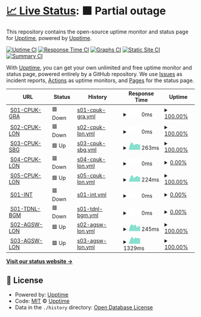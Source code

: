 # [📈 Live Status](https://uptime.cloud.clkpts.co.uk): <!--live status--> **🟧 Partial outage**

This repository contains the open-source uptime monitor and status page for [Upptime](https://upptime.js.org), powered by [Upptime](https://github.com/upptime/upptime).

[![Uptime CI](https://github.com/Clickpoints/uptime-monitoring/workflows/Uptime%20CI/badge.svg)](https://github.com/Clickpoints/uptime-monitoring/actions?query=workflow%3A%22Uptime+CI%22)
[![Response Time CI](https://github.com/Clickpoints/uptime-monitoring/workflows/Response%20Time%20CI/badge.svg)](https://github.com/Clickpoints/uptime-monitoring/actions?query=workflow%3A%22Response+Time+CI%22)
[![Graphs CI](https://github.com/Clickpoints/uptime-monitoring/workflows/Graphs%20CI/badge.svg)](https://github.com/Clickpoints/uptime-monitoring/actions?query=workflow%3A%22Graphs+CI%22)
[![Static Site CI](https://github.com/Clickpoints/uptime-monitoring/workflows/Static%20Site%20CI/badge.svg)](https://github.com/Clickpoints/uptime-monitoring/actions?query=workflow%3A%22Static+Site+CI%22)
[![Summary CI](https://github.com/Clickpoints/uptime-monitoring/workflows/Summary%20CI/badge.svg)](https://github.com/Clickpoints/uptime-monitoring/actions?query=workflow%3A%22Summary+CI%22)

With [Upptime](https://upptime.js.org), you can get your own unlimited and free uptime monitor and status page, powered entirely by a GitHub repository. We use [Issues](https://github.com/upptime/upptime/issues) as incident reports, [Actions](https://github.com/Clickpoints/uptime-monitoring/actions) as uptime monitors, and [Pages](https://uptime.cloud.clkpts.co.uk) for the status page.

<!--start: status pages-->
<!-- This summary is generated by Upptime (https://github.com/upptime/upptime) -->
<!-- Do not edit this manually, your changes will be overwritten -->
<!-- prettier-ignore -->
| URL | Status | History | Response Time | Uptime |
| --- | ------ | ------- | ------------- | ------ |
| <img alt="" src="https://icons.duckduckgo.com/ip3/s01.cloud.clkpts.uk.ico" height="13"> [S01-CPUK-GRA](http://s01.cloud.clkpts.uk) | 🟥 Down | [s01-cpuk-gra.yml](https://github.com/Clickpoints/uptime-monitoring/commits/HEAD/history/s01-cpuk-gra.yml) | <details><summary><img alt="Response time graph" src="./graphs/s01-cpuk-gra/response-time-week.png" height="20"> 0ms</summary><br><a href="https://uptime.cloud.clkpts.co.uk/history/s01-cpuk-gra"><img alt="Response time 0" src="https://img.shields.io/endpoint?url=https%3A%2F%2Fraw.githubusercontent.com%2FClickpoints%2Fuptime-monitoring%2FHEAD%2Fapi%2Fs01-cpuk-gra%2Fresponse-time.json"></a><br><a href="https://uptime.cloud.clkpts.co.uk/history/s01-cpuk-gra"><img alt="24-hour response time 0" src="https://img.shields.io/endpoint?url=https%3A%2F%2Fraw.githubusercontent.com%2FClickpoints%2Fuptime-monitoring%2FHEAD%2Fapi%2Fs01-cpuk-gra%2Fresponse-time-day.json"></a><br><a href="https://uptime.cloud.clkpts.co.uk/history/s01-cpuk-gra"><img alt="7-day response time 0" src="https://img.shields.io/endpoint?url=https%3A%2F%2Fraw.githubusercontent.com%2FClickpoints%2Fuptime-monitoring%2FHEAD%2Fapi%2Fs01-cpuk-gra%2Fresponse-time-week.json"></a><br><a href="https://uptime.cloud.clkpts.co.uk/history/s01-cpuk-gra"><img alt="30-day response time 0" src="https://img.shields.io/endpoint?url=https%3A%2F%2Fraw.githubusercontent.com%2FClickpoints%2Fuptime-monitoring%2FHEAD%2Fapi%2Fs01-cpuk-gra%2Fresponse-time-month.json"></a><br><a href="https://uptime.cloud.clkpts.co.uk/history/s01-cpuk-gra"><img alt="1-year response time 0" src="https://img.shields.io/endpoint?url=https%3A%2F%2Fraw.githubusercontent.com%2FClickpoints%2Fuptime-monitoring%2FHEAD%2Fapi%2Fs01-cpuk-gra%2Fresponse-time-year.json"></a></details> | <details><summary><a href="https://uptime.cloud.clkpts.co.uk/history/s01-cpuk-gra">100.00%</a></summary><a href="https://uptime.cloud.clkpts.co.uk/history/s01-cpuk-gra"><img alt="All-time uptime 100.00%" src="https://img.shields.io/endpoint?url=https%3A%2F%2Fraw.githubusercontent.com%2FClickpoints%2Fuptime-monitoring%2FHEAD%2Fapi%2Fs01-cpuk-gra%2Fuptime.json"></a><br><a href="https://uptime.cloud.clkpts.co.uk/history/s01-cpuk-gra"><img alt="24-hour uptime 100.00%" src="https://img.shields.io/endpoint?url=https%3A%2F%2Fraw.githubusercontent.com%2FClickpoints%2Fuptime-monitoring%2FHEAD%2Fapi%2Fs01-cpuk-gra%2Fuptime-day.json"></a><br><a href="https://uptime.cloud.clkpts.co.uk/history/s01-cpuk-gra"><img alt="7-day uptime 100.00%" src="https://img.shields.io/endpoint?url=https%3A%2F%2Fraw.githubusercontent.com%2FClickpoints%2Fuptime-monitoring%2FHEAD%2Fapi%2Fs01-cpuk-gra%2Fuptime-week.json"></a><br><a href="https://uptime.cloud.clkpts.co.uk/history/s01-cpuk-gra"><img alt="30-day uptime 100.00%" src="https://img.shields.io/endpoint?url=https%3A%2F%2Fraw.githubusercontent.com%2FClickpoints%2Fuptime-monitoring%2FHEAD%2Fapi%2Fs01-cpuk-gra%2Fuptime-month.json"></a><br><a href="https://uptime.cloud.clkpts.co.uk/history/s01-cpuk-gra"><img alt="1-year uptime 100.00%" src="https://img.shields.io/endpoint?url=https%3A%2F%2Fraw.githubusercontent.com%2FClickpoints%2Fuptime-monitoring%2FHEAD%2Fapi%2Fs01-cpuk-gra%2Fuptime-year.json"></a></details>
| <img alt="" src="https://icons.duckduckgo.com/ip3/s02.cloud.clkpts.uk.ico" height="13"> [S02-CPUK-LON](http://s02.cloud.clkpts.uk) | 🟥 Down | [s02-cpuk-lon.yml](https://github.com/Clickpoints/uptime-monitoring/commits/HEAD/history/s02-cpuk-lon.yml) | <details><summary><img alt="Response time graph" src="./graphs/s02-cpuk-lon/response-time-week.png" height="20"> 0ms</summary><br><a href="https://uptime.cloud.clkpts.co.uk/history/s02-cpuk-lon"><img alt="Response time 0" src="https://img.shields.io/endpoint?url=https%3A%2F%2Fraw.githubusercontent.com%2FClickpoints%2Fuptime-monitoring%2FHEAD%2Fapi%2Fs02-cpuk-lon%2Fresponse-time.json"></a><br><a href="https://uptime.cloud.clkpts.co.uk/history/s02-cpuk-lon"><img alt="24-hour response time 0" src="https://img.shields.io/endpoint?url=https%3A%2F%2Fraw.githubusercontent.com%2FClickpoints%2Fuptime-monitoring%2FHEAD%2Fapi%2Fs02-cpuk-lon%2Fresponse-time-day.json"></a><br><a href="https://uptime.cloud.clkpts.co.uk/history/s02-cpuk-lon"><img alt="7-day response time 0" src="https://img.shields.io/endpoint?url=https%3A%2F%2Fraw.githubusercontent.com%2FClickpoints%2Fuptime-monitoring%2FHEAD%2Fapi%2Fs02-cpuk-lon%2Fresponse-time-week.json"></a><br><a href="https://uptime.cloud.clkpts.co.uk/history/s02-cpuk-lon"><img alt="30-day response time 0" src="https://img.shields.io/endpoint?url=https%3A%2F%2Fraw.githubusercontent.com%2FClickpoints%2Fuptime-monitoring%2FHEAD%2Fapi%2Fs02-cpuk-lon%2Fresponse-time-month.json"></a><br><a href="https://uptime.cloud.clkpts.co.uk/history/s02-cpuk-lon"><img alt="1-year response time 0" src="https://img.shields.io/endpoint?url=https%3A%2F%2Fraw.githubusercontent.com%2FClickpoints%2Fuptime-monitoring%2FHEAD%2Fapi%2Fs02-cpuk-lon%2Fresponse-time-year.json"></a></details> | <details><summary><a href="https://uptime.cloud.clkpts.co.uk/history/s02-cpuk-lon">100.00%</a></summary><a href="https://uptime.cloud.clkpts.co.uk/history/s02-cpuk-lon"><img alt="All-time uptime 100.00%" src="https://img.shields.io/endpoint?url=https%3A%2F%2Fraw.githubusercontent.com%2FClickpoints%2Fuptime-monitoring%2FHEAD%2Fapi%2Fs02-cpuk-lon%2Fuptime.json"></a><br><a href="https://uptime.cloud.clkpts.co.uk/history/s02-cpuk-lon"><img alt="24-hour uptime 100.00%" src="https://img.shields.io/endpoint?url=https%3A%2F%2Fraw.githubusercontent.com%2FClickpoints%2Fuptime-monitoring%2FHEAD%2Fapi%2Fs02-cpuk-lon%2Fuptime-day.json"></a><br><a href="https://uptime.cloud.clkpts.co.uk/history/s02-cpuk-lon"><img alt="7-day uptime 100.00%" src="https://img.shields.io/endpoint?url=https%3A%2F%2Fraw.githubusercontent.com%2FClickpoints%2Fuptime-monitoring%2FHEAD%2Fapi%2Fs02-cpuk-lon%2Fuptime-week.json"></a><br><a href="https://uptime.cloud.clkpts.co.uk/history/s02-cpuk-lon"><img alt="30-day uptime 100.00%" src="https://img.shields.io/endpoint?url=https%3A%2F%2Fraw.githubusercontent.com%2FClickpoints%2Fuptime-monitoring%2FHEAD%2Fapi%2Fs02-cpuk-lon%2Fuptime-month.json"></a><br><a href="https://uptime.cloud.clkpts.co.uk/history/s02-cpuk-lon"><img alt="1-year uptime 100.00%" src="https://img.shields.io/endpoint?url=https%3A%2F%2Fraw.githubusercontent.com%2FClickpoints%2Fuptime-monitoring%2FHEAD%2Fapi%2Fs02-cpuk-lon%2Fuptime-year.json"></a></details>
| <img alt="" src="https://icons.duckduckgo.com/ip3/s03.cloud.clkpts.co.uk.ico" height="13"> [S03-CPUK-SBG](http://s03.cloud.clkpts.co.uk) | 🟩 Up | [s03-cpuk-sbg.yml](https://github.com/Clickpoints/uptime-monitoring/commits/HEAD/history/s03-cpuk-sbg.yml) | <details><summary><img alt="Response time graph" src="./graphs/s03-cpuk-sbg/response-time-week.png" height="20"> 263ms</summary><br><a href="https://uptime.cloud.clkpts.co.uk/history/s03-cpuk-sbg"><img alt="Response time 271" src="https://img.shields.io/endpoint?url=https%3A%2F%2Fraw.githubusercontent.com%2FClickpoints%2Fuptime-monitoring%2FHEAD%2Fapi%2Fs03-cpuk-sbg%2Fresponse-time.json"></a><br><a href="https://uptime.cloud.clkpts.co.uk/history/s03-cpuk-sbg"><img alt="24-hour response time 238" src="https://img.shields.io/endpoint?url=https%3A%2F%2Fraw.githubusercontent.com%2FClickpoints%2Fuptime-monitoring%2FHEAD%2Fapi%2Fs03-cpuk-sbg%2Fresponse-time-day.json"></a><br><a href="https://uptime.cloud.clkpts.co.uk/history/s03-cpuk-sbg"><img alt="7-day response time 263" src="https://img.shields.io/endpoint?url=https%3A%2F%2Fraw.githubusercontent.com%2FClickpoints%2Fuptime-monitoring%2FHEAD%2Fapi%2Fs03-cpuk-sbg%2Fresponse-time-week.json"></a><br><a href="https://uptime.cloud.clkpts.co.uk/history/s03-cpuk-sbg"><img alt="30-day response time 261" src="https://img.shields.io/endpoint?url=https%3A%2F%2Fraw.githubusercontent.com%2FClickpoints%2Fuptime-monitoring%2FHEAD%2Fapi%2Fs03-cpuk-sbg%2Fresponse-time-month.json"></a><br><a href="https://uptime.cloud.clkpts.co.uk/history/s03-cpuk-sbg"><img alt="1-year response time 271" src="https://img.shields.io/endpoint?url=https%3A%2F%2Fraw.githubusercontent.com%2FClickpoints%2Fuptime-monitoring%2FHEAD%2Fapi%2Fs03-cpuk-sbg%2Fresponse-time-year.json"></a></details> | <details><summary><a href="https://uptime.cloud.clkpts.co.uk/history/s03-cpuk-sbg">100.00%</a></summary><a href="https://uptime.cloud.clkpts.co.uk/history/s03-cpuk-sbg"><img alt="All-time uptime 100.00%" src="https://img.shields.io/endpoint?url=https%3A%2F%2Fraw.githubusercontent.com%2FClickpoints%2Fuptime-monitoring%2FHEAD%2Fapi%2Fs03-cpuk-sbg%2Fuptime.json"></a><br><a href="https://uptime.cloud.clkpts.co.uk/history/s03-cpuk-sbg"><img alt="24-hour uptime 100.00%" src="https://img.shields.io/endpoint?url=https%3A%2F%2Fraw.githubusercontent.com%2FClickpoints%2Fuptime-monitoring%2FHEAD%2Fapi%2Fs03-cpuk-sbg%2Fuptime-day.json"></a><br><a href="https://uptime.cloud.clkpts.co.uk/history/s03-cpuk-sbg"><img alt="7-day uptime 100.00%" src="https://img.shields.io/endpoint?url=https%3A%2F%2Fraw.githubusercontent.com%2FClickpoints%2Fuptime-monitoring%2FHEAD%2Fapi%2Fs03-cpuk-sbg%2Fuptime-week.json"></a><br><a href="https://uptime.cloud.clkpts.co.uk/history/s03-cpuk-sbg"><img alt="30-day uptime 100.00%" src="https://img.shields.io/endpoint?url=https%3A%2F%2Fraw.githubusercontent.com%2FClickpoints%2Fuptime-monitoring%2FHEAD%2Fapi%2Fs03-cpuk-sbg%2Fuptime-month.json"></a><br><a href="https://uptime.cloud.clkpts.co.uk/history/s03-cpuk-sbg"><img alt="1-year uptime 100.00%" src="https://img.shields.io/endpoint?url=https%3A%2F%2Fraw.githubusercontent.com%2FClickpoints%2Fuptime-monitoring%2FHEAD%2Fapi%2Fs03-cpuk-sbg%2Fuptime-year.json"></a></details>
| <img alt="" src="https://icons.duckduckgo.com/ip3/s04.cloud.clkpts.co.uk.ico" height="13"> [S04-CPUK-LON](http://s04.cloud.clkpts.co.uk) | 🟥 Down | [s04-cpuk-lon.yml](https://github.com/Clickpoints/uptime-monitoring/commits/HEAD/history/s04-cpuk-lon.yml) | <details><summary><img alt="Response time graph" src="./graphs/s04-cpuk-lon/response-time-week.png" height="20"> 0ms</summary><br><a href="https://uptime.cloud.clkpts.co.uk/history/s04-cpuk-lon"><img alt="Response time 0" src="https://img.shields.io/endpoint?url=https%3A%2F%2Fraw.githubusercontent.com%2FClickpoints%2Fuptime-monitoring%2FHEAD%2Fapi%2Fs04-cpuk-lon%2Fresponse-time.json"></a><br><a href="https://uptime.cloud.clkpts.co.uk/history/s04-cpuk-lon"><img alt="24-hour response time 0" src="https://img.shields.io/endpoint?url=https%3A%2F%2Fraw.githubusercontent.com%2FClickpoints%2Fuptime-monitoring%2FHEAD%2Fapi%2Fs04-cpuk-lon%2Fresponse-time-day.json"></a><br><a href="https://uptime.cloud.clkpts.co.uk/history/s04-cpuk-lon"><img alt="7-day response time 0" src="https://img.shields.io/endpoint?url=https%3A%2F%2Fraw.githubusercontent.com%2FClickpoints%2Fuptime-monitoring%2FHEAD%2Fapi%2Fs04-cpuk-lon%2Fresponse-time-week.json"></a><br><a href="https://uptime.cloud.clkpts.co.uk/history/s04-cpuk-lon"><img alt="30-day response time 0" src="https://img.shields.io/endpoint?url=https%3A%2F%2Fraw.githubusercontent.com%2FClickpoints%2Fuptime-monitoring%2FHEAD%2Fapi%2Fs04-cpuk-lon%2Fresponse-time-month.json"></a><br><a href="https://uptime.cloud.clkpts.co.uk/history/s04-cpuk-lon"><img alt="1-year response time 0" src="https://img.shields.io/endpoint?url=https%3A%2F%2Fraw.githubusercontent.com%2FClickpoints%2Fuptime-monitoring%2FHEAD%2Fapi%2Fs04-cpuk-lon%2Fresponse-time-year.json"></a></details> | <details><summary><a href="https://uptime.cloud.clkpts.co.uk/history/s04-cpuk-lon">0.00%</a></summary><a href="https://uptime.cloud.clkpts.co.uk/history/s04-cpuk-lon"><img alt="All-time uptime 0.00%" src="https://img.shields.io/endpoint?url=https%3A%2F%2Fraw.githubusercontent.com%2FClickpoints%2Fuptime-monitoring%2FHEAD%2Fapi%2Fs04-cpuk-lon%2Fuptime.json"></a><br><a href="https://uptime.cloud.clkpts.co.uk/history/s04-cpuk-lon"><img alt="24-hour uptime 0.00%" src="https://img.shields.io/endpoint?url=https%3A%2F%2Fraw.githubusercontent.com%2FClickpoints%2Fuptime-monitoring%2FHEAD%2Fapi%2Fs04-cpuk-lon%2Fuptime-day.json"></a><br><a href="https://uptime.cloud.clkpts.co.uk/history/s04-cpuk-lon"><img alt="7-day uptime 0.00%" src="https://img.shields.io/endpoint?url=https%3A%2F%2Fraw.githubusercontent.com%2FClickpoints%2Fuptime-monitoring%2FHEAD%2Fapi%2Fs04-cpuk-lon%2Fuptime-week.json"></a><br><a href="https://uptime.cloud.clkpts.co.uk/history/s04-cpuk-lon"><img alt="30-day uptime 1.38%" src="https://img.shields.io/endpoint?url=https%3A%2F%2Fraw.githubusercontent.com%2FClickpoints%2Fuptime-monitoring%2FHEAD%2Fapi%2Fs04-cpuk-lon%2Fuptime-month.json"></a><br><a href="https://uptime.cloud.clkpts.co.uk/history/s04-cpuk-lon"><img alt="1-year uptime 0.00%" src="https://img.shields.io/endpoint?url=https%3A%2F%2Fraw.githubusercontent.com%2FClickpoints%2Fuptime-monitoring%2FHEAD%2Fapi%2Fs04-cpuk-lon%2Fuptime-year.json"></a></details>
| <img alt="" src="https://icons.duckduckgo.com/ip3/s05.cloud.clkpts.co.uk.ico" height="13"> [S05-CPUK-LON](http://s05.cloud.clkpts.co.uk) | 🟩 Up | [s05-cpuk-lon.yml](https://github.com/Clickpoints/uptime-monitoring/commits/HEAD/history/s05-cpuk-lon.yml) | <details><summary><img alt="Response time graph" src="./graphs/s05-cpuk-lon/response-time-week.png" height="20"> 224ms</summary><br><a href="https://uptime.cloud.clkpts.co.uk/history/s05-cpuk-lon"><img alt="Response time 240" src="https://img.shields.io/endpoint?url=https%3A%2F%2Fraw.githubusercontent.com%2FClickpoints%2Fuptime-monitoring%2FHEAD%2Fapi%2Fs05-cpuk-lon%2Fresponse-time.json"></a><br><a href="https://uptime.cloud.clkpts.co.uk/history/s05-cpuk-lon"><img alt="24-hour response time 201" src="https://img.shields.io/endpoint?url=https%3A%2F%2Fraw.githubusercontent.com%2FClickpoints%2Fuptime-monitoring%2FHEAD%2Fapi%2Fs05-cpuk-lon%2Fresponse-time-day.json"></a><br><a href="https://uptime.cloud.clkpts.co.uk/history/s05-cpuk-lon"><img alt="7-day response time 224" src="https://img.shields.io/endpoint?url=https%3A%2F%2Fraw.githubusercontent.com%2FClickpoints%2Fuptime-monitoring%2FHEAD%2Fapi%2Fs05-cpuk-lon%2Fresponse-time-week.json"></a><br><a href="https://uptime.cloud.clkpts.co.uk/history/s05-cpuk-lon"><img alt="30-day response time 225" src="https://img.shields.io/endpoint?url=https%3A%2F%2Fraw.githubusercontent.com%2FClickpoints%2Fuptime-monitoring%2FHEAD%2Fapi%2Fs05-cpuk-lon%2Fresponse-time-month.json"></a><br><a href="https://uptime.cloud.clkpts.co.uk/history/s05-cpuk-lon"><img alt="1-year response time 240" src="https://img.shields.io/endpoint?url=https%3A%2F%2Fraw.githubusercontent.com%2FClickpoints%2Fuptime-monitoring%2FHEAD%2Fapi%2Fs05-cpuk-lon%2Fresponse-time-year.json"></a></details> | <details><summary><a href="https://uptime.cloud.clkpts.co.uk/history/s05-cpuk-lon">100.00%</a></summary><a href="https://uptime.cloud.clkpts.co.uk/history/s05-cpuk-lon"><img alt="All-time uptime 100.00%" src="https://img.shields.io/endpoint?url=https%3A%2F%2Fraw.githubusercontent.com%2FClickpoints%2Fuptime-monitoring%2FHEAD%2Fapi%2Fs05-cpuk-lon%2Fuptime.json"></a><br><a href="https://uptime.cloud.clkpts.co.uk/history/s05-cpuk-lon"><img alt="24-hour uptime 100.00%" src="https://img.shields.io/endpoint?url=https%3A%2F%2Fraw.githubusercontent.com%2FClickpoints%2Fuptime-monitoring%2FHEAD%2Fapi%2Fs05-cpuk-lon%2Fuptime-day.json"></a><br><a href="https://uptime.cloud.clkpts.co.uk/history/s05-cpuk-lon"><img alt="7-day uptime 100.00%" src="https://img.shields.io/endpoint?url=https%3A%2F%2Fraw.githubusercontent.com%2FClickpoints%2Fuptime-monitoring%2FHEAD%2Fapi%2Fs05-cpuk-lon%2Fuptime-week.json"></a><br><a href="https://uptime.cloud.clkpts.co.uk/history/s05-cpuk-lon"><img alt="30-day uptime 100.00%" src="https://img.shields.io/endpoint?url=https%3A%2F%2Fraw.githubusercontent.com%2FClickpoints%2Fuptime-monitoring%2FHEAD%2Fapi%2Fs05-cpuk-lon%2Fuptime-month.json"></a><br><a href="https://uptime.cloud.clkpts.co.uk/history/s05-cpuk-lon"><img alt="1-year uptime 100.00%" src="https://img.shields.io/endpoint?url=https%3A%2F%2Fraw.githubusercontent.com%2FClickpoints%2Fuptime-monitoring%2FHEAD%2Fapi%2Fs05-cpuk-lon%2Fuptime-year.json"></a></details>
| <img alt="" src="https://icons.duckduckgo.com/ip3/s01.office.clkpts.co.uk.ico" height="13"> [S01-INT](http://s01.office.clkpts.co.uk/) | 🟥 Down | [s01-int.yml](https://github.com/Clickpoints/uptime-monitoring/commits/HEAD/history/s01-int.yml) | <details><summary><img alt="Response time graph" src="./graphs/s01-int/response-time-week.png" height="20"> 0ms</summary><br><a href="https://uptime.cloud.clkpts.co.uk/history/s01-int"><img alt="Response time 1680" src="https://img.shields.io/endpoint?url=https%3A%2F%2Fraw.githubusercontent.com%2FClickpoints%2Fuptime-monitoring%2FHEAD%2Fapi%2Fs01-int%2Fresponse-time.json"></a><br><a href="https://uptime.cloud.clkpts.co.uk/history/s01-int"><img alt="24-hour response time 0" src="https://img.shields.io/endpoint?url=https%3A%2F%2Fraw.githubusercontent.com%2FClickpoints%2Fuptime-monitoring%2FHEAD%2Fapi%2Fs01-int%2Fresponse-time-day.json"></a><br><a href="https://uptime.cloud.clkpts.co.uk/history/s01-int"><img alt="7-day response time 0" src="https://img.shields.io/endpoint?url=https%3A%2F%2Fraw.githubusercontent.com%2FClickpoints%2Fuptime-monitoring%2FHEAD%2Fapi%2Fs01-int%2Fresponse-time-week.json"></a><br><a href="https://uptime.cloud.clkpts.co.uk/history/s01-int"><img alt="30-day response time 0" src="https://img.shields.io/endpoint?url=https%3A%2F%2Fraw.githubusercontent.com%2FClickpoints%2Fuptime-monitoring%2FHEAD%2Fapi%2Fs01-int%2Fresponse-time-month.json"></a><br><a href="https://uptime.cloud.clkpts.co.uk/history/s01-int"><img alt="1-year response time 1680" src="https://img.shields.io/endpoint?url=https%3A%2F%2Fraw.githubusercontent.com%2FClickpoints%2Fuptime-monitoring%2FHEAD%2Fapi%2Fs01-int%2Fresponse-time-year.json"></a></details> | <details><summary><a href="https://uptime.cloud.clkpts.co.uk/history/s01-int">0.00%</a></summary><a href="https://uptime.cloud.clkpts.co.uk/history/s01-int"><img alt="All-time uptime 37.05%" src="https://img.shields.io/endpoint?url=https%3A%2F%2Fraw.githubusercontent.com%2FClickpoints%2Fuptime-monitoring%2FHEAD%2Fapi%2Fs01-int%2Fuptime.json"></a><br><a href="https://uptime.cloud.clkpts.co.uk/history/s01-int"><img alt="24-hour uptime 0.00%" src="https://img.shields.io/endpoint?url=https%3A%2F%2Fraw.githubusercontent.com%2FClickpoints%2Fuptime-monitoring%2FHEAD%2Fapi%2Fs01-int%2Fuptime-day.json"></a><br><a href="https://uptime.cloud.clkpts.co.uk/history/s01-int"><img alt="7-day uptime 0.00%" src="https://img.shields.io/endpoint?url=https%3A%2F%2Fraw.githubusercontent.com%2FClickpoints%2Fuptime-monitoring%2FHEAD%2Fapi%2Fs01-int%2Fuptime-week.json"></a><br><a href="https://uptime.cloud.clkpts.co.uk/history/s01-int"><img alt="30-day uptime 1.38%" src="https://img.shields.io/endpoint?url=https%3A%2F%2Fraw.githubusercontent.com%2FClickpoints%2Fuptime-monitoring%2FHEAD%2Fapi%2Fs01-int%2Fuptime-month.json"></a><br><a href="https://uptime.cloud.clkpts.co.uk/history/s01-int"><img alt="1-year uptime 37.05%" src="https://img.shields.io/endpoint?url=https%3A%2F%2Fraw.githubusercontent.com%2FClickpoints%2Fuptime-monitoring%2FHEAD%2Fapi%2Fs01-int%2Fuptime-year.json"></a></details>
| <img alt="" src="https://icons.duckduckgo.com/ip3/topdevelop.xyz.ico" height="13"> [S01-TDNL-BGM](https://topdevelop.xyz) | 🟥 Down | [s01-tdnl-bgm.yml](https://github.com/Clickpoints/uptime-monitoring/commits/HEAD/history/s01-tdnl-bgm.yml) | <details><summary><img alt="Response time graph" src="./graphs/s01-tdnl-bgm/response-time-week.png" height="20"> 0ms</summary><br><a href="https://uptime.cloud.clkpts.co.uk/history/s01-tdnl-bgm"><img alt="Response time 1258" src="https://img.shields.io/endpoint?url=https%3A%2F%2Fraw.githubusercontent.com%2FClickpoints%2Fuptime-monitoring%2FHEAD%2Fapi%2Fs01-tdnl-bgm%2Fresponse-time.json"></a><br><a href="https://uptime.cloud.clkpts.co.uk/history/s01-tdnl-bgm"><img alt="24-hour response time 0" src="https://img.shields.io/endpoint?url=https%3A%2F%2Fraw.githubusercontent.com%2FClickpoints%2Fuptime-monitoring%2FHEAD%2Fapi%2Fs01-tdnl-bgm%2Fresponse-time-day.json"></a><br><a href="https://uptime.cloud.clkpts.co.uk/history/s01-tdnl-bgm"><img alt="7-day response time 0" src="https://img.shields.io/endpoint?url=https%3A%2F%2Fraw.githubusercontent.com%2FClickpoints%2Fuptime-monitoring%2FHEAD%2Fapi%2Fs01-tdnl-bgm%2Fresponse-time-week.json"></a><br><a href="https://uptime.cloud.clkpts.co.uk/history/s01-tdnl-bgm"><img alt="30-day response time 1219" src="https://img.shields.io/endpoint?url=https%3A%2F%2Fraw.githubusercontent.com%2FClickpoints%2Fuptime-monitoring%2FHEAD%2Fapi%2Fs01-tdnl-bgm%2Fresponse-time-month.json"></a><br><a href="https://uptime.cloud.clkpts.co.uk/history/s01-tdnl-bgm"><img alt="1-year response time 1258" src="https://img.shields.io/endpoint?url=https%3A%2F%2Fraw.githubusercontent.com%2FClickpoints%2Fuptime-monitoring%2FHEAD%2Fapi%2Fs01-tdnl-bgm%2Fresponse-time-year.json"></a></details> | <details><summary><a href="https://uptime.cloud.clkpts.co.uk/history/s01-tdnl-bgm">0.00%</a></summary><a href="https://uptime.cloud.clkpts.co.uk/history/s01-tdnl-bgm"><img alt="All-time uptime 88.25%" src="https://img.shields.io/endpoint?url=https%3A%2F%2Fraw.githubusercontent.com%2FClickpoints%2Fuptime-monitoring%2FHEAD%2Fapi%2Fs01-tdnl-bgm%2Fuptime.json"></a><br><a href="https://uptime.cloud.clkpts.co.uk/history/s01-tdnl-bgm"><img alt="24-hour uptime 0.00%" src="https://img.shields.io/endpoint?url=https%3A%2F%2Fraw.githubusercontent.com%2FClickpoints%2Fuptime-monitoring%2FHEAD%2Fapi%2Fs01-tdnl-bgm%2Fuptime-day.json"></a><br><a href="https://uptime.cloud.clkpts.co.uk/history/s01-tdnl-bgm"><img alt="7-day uptime 0.00%" src="https://img.shields.io/endpoint?url=https%3A%2F%2Fraw.githubusercontent.com%2FClickpoints%2Fuptime-monitoring%2FHEAD%2Fapi%2Fs01-tdnl-bgm%2Fuptime-week.json"></a><br><a href="https://uptime.cloud.clkpts.co.uk/history/s01-tdnl-bgm"><img alt="30-day uptime 13.26%" src="https://img.shields.io/endpoint?url=https%3A%2F%2Fraw.githubusercontent.com%2FClickpoints%2Fuptime-monitoring%2FHEAD%2Fapi%2Fs01-tdnl-bgm%2Fuptime-month.json"></a><br><a href="https://uptime.cloud.clkpts.co.uk/history/s01-tdnl-bgm"><img alt="1-year uptime 88.25%" src="https://img.shields.io/endpoint?url=https%3A%2F%2Fraw.githubusercontent.com%2FClickpoints%2Fuptime-monitoring%2FHEAD%2Fapi%2Fs01-tdnl-bgm%2Fuptime-year.json"></a></details>
| <img alt="" src="https://icons.duckduckgo.com/ip3/s02.all-green.co.uk.ico" height="13"> [S02-AGSW-LON](http://s02.all-green.co.uk) | 🟩 Up | [s02-agsw-lon.yml](https://github.com/Clickpoints/uptime-monitoring/commits/HEAD/history/s02-agsw-lon.yml) | <details><summary><img alt="Response time graph" src="./graphs/s02-agsw-lon/response-time-week.png" height="20"> 245ms</summary><br><a href="https://uptime.cloud.clkpts.co.uk/history/s02-agsw-lon"><img alt="Response time 279" src="https://img.shields.io/endpoint?url=https%3A%2F%2Fraw.githubusercontent.com%2FClickpoints%2Fuptime-monitoring%2FHEAD%2Fapi%2Fs02-agsw-lon%2Fresponse-time.json"></a><br><a href="https://uptime.cloud.clkpts.co.uk/history/s02-agsw-lon"><img alt="24-hour response time 207" src="https://img.shields.io/endpoint?url=https%3A%2F%2Fraw.githubusercontent.com%2FClickpoints%2Fuptime-monitoring%2FHEAD%2Fapi%2Fs02-agsw-lon%2Fresponse-time-day.json"></a><br><a href="https://uptime.cloud.clkpts.co.uk/history/s02-agsw-lon"><img alt="7-day response time 245" src="https://img.shields.io/endpoint?url=https%3A%2F%2Fraw.githubusercontent.com%2FClickpoints%2Fuptime-monitoring%2FHEAD%2Fapi%2Fs02-agsw-lon%2Fresponse-time-week.json"></a><br><a href="https://uptime.cloud.clkpts.co.uk/history/s02-agsw-lon"><img alt="30-day response time 255" src="https://img.shields.io/endpoint?url=https%3A%2F%2Fraw.githubusercontent.com%2FClickpoints%2Fuptime-monitoring%2FHEAD%2Fapi%2Fs02-agsw-lon%2Fresponse-time-month.json"></a><br><a href="https://uptime.cloud.clkpts.co.uk/history/s02-agsw-lon"><img alt="1-year response time 279" src="https://img.shields.io/endpoint?url=https%3A%2F%2Fraw.githubusercontent.com%2FClickpoints%2Fuptime-monitoring%2FHEAD%2Fapi%2Fs02-agsw-lon%2Fresponse-time-year.json"></a></details> | <details><summary><a href="https://uptime.cloud.clkpts.co.uk/history/s02-agsw-lon">100.00%</a></summary><a href="https://uptime.cloud.clkpts.co.uk/history/s02-agsw-lon"><img alt="All-time uptime 100.00%" src="https://img.shields.io/endpoint?url=https%3A%2F%2Fraw.githubusercontent.com%2FClickpoints%2Fuptime-monitoring%2FHEAD%2Fapi%2Fs02-agsw-lon%2Fuptime.json"></a><br><a href="https://uptime.cloud.clkpts.co.uk/history/s02-agsw-lon"><img alt="24-hour uptime 100.00%" src="https://img.shields.io/endpoint?url=https%3A%2F%2Fraw.githubusercontent.com%2FClickpoints%2Fuptime-monitoring%2FHEAD%2Fapi%2Fs02-agsw-lon%2Fuptime-day.json"></a><br><a href="https://uptime.cloud.clkpts.co.uk/history/s02-agsw-lon"><img alt="7-day uptime 100.00%" src="https://img.shields.io/endpoint?url=https%3A%2F%2Fraw.githubusercontent.com%2FClickpoints%2Fuptime-monitoring%2FHEAD%2Fapi%2Fs02-agsw-lon%2Fuptime-week.json"></a><br><a href="https://uptime.cloud.clkpts.co.uk/history/s02-agsw-lon"><img alt="30-day uptime 100.00%" src="https://img.shields.io/endpoint?url=https%3A%2F%2Fraw.githubusercontent.com%2FClickpoints%2Fuptime-monitoring%2FHEAD%2Fapi%2Fs02-agsw-lon%2Fuptime-month.json"></a><br><a href="https://uptime.cloud.clkpts.co.uk/history/s02-agsw-lon"><img alt="1-year uptime 100.00%" src="https://img.shields.io/endpoint?url=https%3A%2F%2Fraw.githubusercontent.com%2FClickpoints%2Fuptime-monitoring%2FHEAD%2Fapi%2Fs02-agsw-lon%2Fuptime-year.json"></a></details>
| <img alt="" src="https://icons.duckduckgo.com/ip3/s03.all-green.co.uk.ico" height="13"> [S03-AGSW-LON](http://s03.all-green.co.uk) | 🟩 Up | [s03-agsw-lon.yml](https://github.com/Clickpoints/uptime-monitoring/commits/HEAD/history/s03-agsw-lon.yml) | <details><summary><img alt="Response time graph" src="./graphs/s03-agsw-lon/response-time-week.png" height="20"> 1329ms</summary><br><a href="https://uptime.cloud.clkpts.co.uk/history/s03-agsw-lon"><img alt="Response time 1681" src="https://img.shields.io/endpoint?url=https%3A%2F%2Fraw.githubusercontent.com%2FClickpoints%2Fuptime-monitoring%2FHEAD%2Fapi%2Fs03-agsw-lon%2Fresponse-time.json"></a><br><a href="https://uptime.cloud.clkpts.co.uk/history/s03-agsw-lon"><img alt="24-hour response time 1191" src="https://img.shields.io/endpoint?url=https%3A%2F%2Fraw.githubusercontent.com%2FClickpoints%2Fuptime-monitoring%2FHEAD%2Fapi%2Fs03-agsw-lon%2Fresponse-time-day.json"></a><br><a href="https://uptime.cloud.clkpts.co.uk/history/s03-agsw-lon"><img alt="7-day response time 1329" src="https://img.shields.io/endpoint?url=https%3A%2F%2Fraw.githubusercontent.com%2FClickpoints%2Fuptime-monitoring%2FHEAD%2Fapi%2Fs03-agsw-lon%2Fresponse-time-week.json"></a><br><a href="https://uptime.cloud.clkpts.co.uk/history/s03-agsw-lon"><img alt="30-day response time 1563" src="https://img.shields.io/endpoint?url=https%3A%2F%2Fraw.githubusercontent.com%2FClickpoints%2Fuptime-monitoring%2FHEAD%2Fapi%2Fs03-agsw-lon%2Fresponse-time-month.json"></a><br><a href="https://uptime.cloud.clkpts.co.uk/history/s03-agsw-lon"><img alt="1-year response time 1681" src="https://img.shields.io/endpoint?url=https%3A%2F%2Fraw.githubusercontent.com%2FClickpoints%2Fuptime-monitoring%2FHEAD%2Fapi%2Fs03-agsw-lon%2Fresponse-time-year.json"></a></details> | <details><summary><a href="https://uptime.cloud.clkpts.co.uk/history/s03-agsw-lon">100.00%</a></summary><a href="https://uptime.cloud.clkpts.co.uk/history/s03-agsw-lon"><img alt="All-time uptime 99.79%" src="https://img.shields.io/endpoint?url=https%3A%2F%2Fraw.githubusercontent.com%2FClickpoints%2Fuptime-monitoring%2FHEAD%2Fapi%2Fs03-agsw-lon%2Fuptime.json"></a><br><a href="https://uptime.cloud.clkpts.co.uk/history/s03-agsw-lon"><img alt="24-hour uptime 100.00%" src="https://img.shields.io/endpoint?url=https%3A%2F%2Fraw.githubusercontent.com%2FClickpoints%2Fuptime-monitoring%2FHEAD%2Fapi%2Fs03-agsw-lon%2Fuptime-day.json"></a><br><a href="https://uptime.cloud.clkpts.co.uk/history/s03-agsw-lon"><img alt="7-day uptime 100.00%" src="https://img.shields.io/endpoint?url=https%3A%2F%2Fraw.githubusercontent.com%2FClickpoints%2Fuptime-monitoring%2FHEAD%2Fapi%2Fs03-agsw-lon%2Fuptime-week.json"></a><br><a href="https://uptime.cloud.clkpts.co.uk/history/s03-agsw-lon"><img alt="30-day uptime 99.65%" src="https://img.shields.io/endpoint?url=https%3A%2F%2Fraw.githubusercontent.com%2FClickpoints%2Fuptime-monitoring%2FHEAD%2Fapi%2Fs03-agsw-lon%2Fuptime-month.json"></a><br><a href="https://uptime.cloud.clkpts.co.uk/history/s03-agsw-lon"><img alt="1-year uptime 99.79%" src="https://img.shields.io/endpoint?url=https%3A%2F%2Fraw.githubusercontent.com%2FClickpoints%2Fuptime-monitoring%2FHEAD%2Fapi%2Fs03-agsw-lon%2Fuptime-year.json"></a></details>

<!--end: status pages-->

[**Visit our status website →**](https://uptime.cloud.clkpts.co.uk)

## 📄 License

- Powered by: [Upptime](https://github.com/upptime/upptime)
- Code: [MIT](./LICENSE) © [Upptime](https://upptime.js.org)
- Data in the `./history` directory: [Open Database License](https://opendatacommons.org/licenses/odbl/1-0/)
